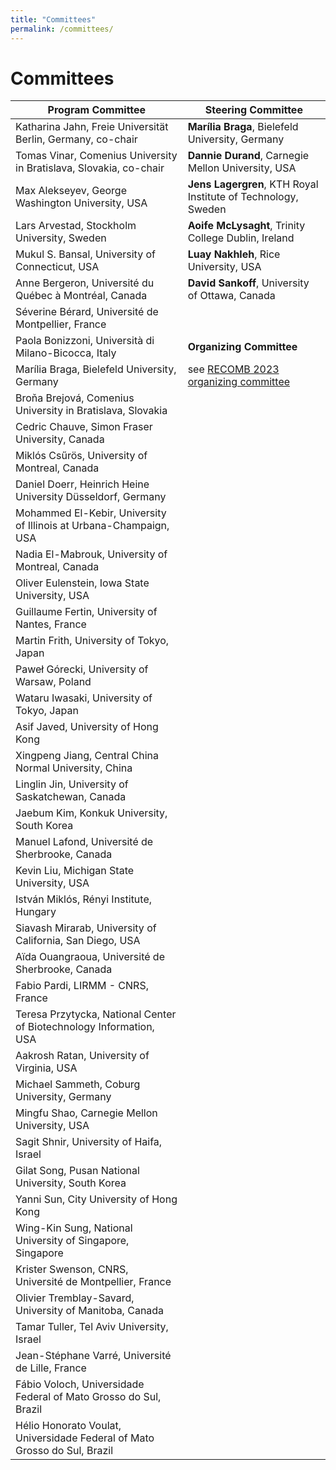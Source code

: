 ```yaml
---
title: "Committees"
permalink: /committees/
---
```


# Committees

| **Program Committee** | **Steering Committee** |
| --------------------- | ---------------------- |
| Katharina Jahn, Freie Universität Berlin, Germany, co-chair | **Marília Braga**, Bielefeld University, Germany |
| Tomas Vinar, Comenius University in Bratislava, Slovakia, co-chair | **Dannie Durand**, Carnegie Mellon University, USA |
| Max Alekseyev, George Washington University, USA | **Jens Lagergren**, KTH Royal Institute of Technology, Sweden |
| Lars Arvestad, Stockholm University, Sweden | **Aoife McLysaght**, Trinity College Dublin, Ireland |
| Mukul S. Bansal, University of Connecticut, USA | **Luay Nakhleh**, Rice University, USA |
| Anne Bergeron, Université du Québec à Montréal, Canada | **David Sankoff**, University of Ottawa, Canada |
| Séverine Bérard, Université de Montpellier, France | |
| Paola Bonizzoni, Università di Milano-Bicocca, Italy | **Organizing Committee** |
| Marília Braga, Bielefeld University, Germany | see [RECOMB 2023 organizing committee](https://example.com) |
| Broňa Brejová, Comenius University in Bratislava, Slovakia | |
| Cedric Chauve, Simon Fraser University, Canada | |
| Miklós Csűrös, University of Montreal, Canada | |
| Daniel Doerr, Heinrich Heine University Düsseldorf, Germany | |
| Mohammed El-Kebir, University of Illinois at Urbana-Champaign, USA | |
| Nadia El-Mabrouk, University of Montreal, Canada | |
| Oliver Eulenstein, Iowa State University, USA | |
| Guillaume Fertin, University of Nantes, France | |
| Martin Frith, University of Tokyo, Japan | |
| Paweł Górecki, University of Warsaw, Poland | |
| Wataru Iwasaki, University of Tokyo, Japan | |
| Asif Javed, University of Hong Kong | |
| Xingpeng Jiang, Central China Normal University, China | |
| Linglin Jin, University of Saskatchewan, Canada | |
| Jaebum Kim, Konkuk University, South Korea | |
| Manuel Lafond, Université de Sherbrooke, Canada | |
| Kevin Liu, Michigan State University, USA | |
| István Miklós, Rényi Institute, Hungary | |
| Siavash Mirarab, University of California, San Diego, USA | |
| Aïda Ouangraoua, Université de Sherbrooke, Canada | |
| Fabio Pardi, LIRMM - CNRS, France | |
| Teresa Przytycka, National Center of Biotechnology Information, USA | |
| Aakrosh Ratan, University of Virginia, USA | |
| Michael Sammeth, Coburg University, Germany | |
| Mingfu Shao, Carnegie Mellon University, USA | |
| Sagit Shnir, University of Haifa, Israel | |
| Gilat Song, Pusan National University, South Korea | |
| Yanni Sun, City University of Hong Kong | |
| Wing-Kin Sung, National University of Singapore, Singapore | |
| Krister Swenson, CNRS, Université de Montpellier, France | |
| Olivier Tremblay-Savard, University of Manitoba, Canada | |
| Tamar Tuller, Tel Aviv University, Israel | |
| Jean-Stéphane Varré, Université de Lille, France | |
| Fábio Voloch, Universidade Federal of Mato Grosso do Sul, Brazil | |
| Hélio Honorato Voulat, Universidade Federal of Mato Grosso do Sul, Brazil | |

